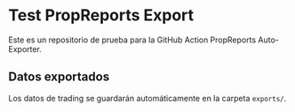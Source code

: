 # Test PropReports Export

Este es un repositorio de prueba para la GitHub Action PropReports Auto-Exporter.

## Datos exportados

Los datos de trading se guardarán automáticamente en la carpeta `exports/`.